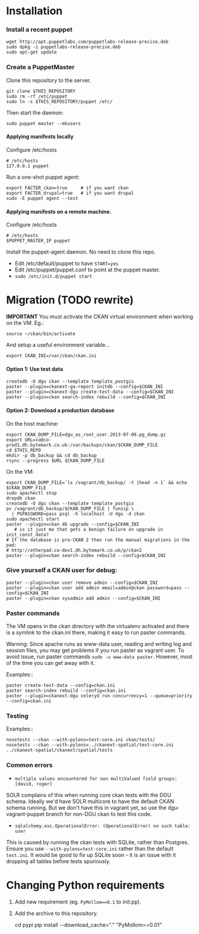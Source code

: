 # Installation

### Install a recent puppet

    wget http://apt.puppetlabs.com/puppetlabs-release-precise.deb
    sudo dpkg -i puppetlabs-release-precise.deb
    sudo apt-get update

### Create a PuppetMaster

Clone this repository to the server. 

    git clone $THIS_REPOSITORY
    sudo rm -rf /etc/puppet
    sudo ln -s $THIS_REPOSITORY/puppet /etc/

Then start the daemon:

    sudo puppet master --mkusers

#### Applying manifests locally

Configure /etc/hosts

    # /etc/hosts
    127.0.0.1 puppet

Run a one-shot puppet agent:

    export FACTER_ckan=true     # if you want ckan
    export FACTER_drupal=true   # if you want drupal
    sudo -E puppet agent --test

#### Applying manifests on a remote machine.

Configure /etc/hosts

    # /etc/hosts
    $PUPPET_MASTER_IP puppet

Install the puppet-agent daemon. No need to clone this repo.

* Edit /etc/default/puppet to have `START=yes`
* Edit /etc/puppet/puppet.conf to point at the puppet master.
* `sudo /etc/init.d/puppet start`

# Migration (TODO rewrite)

**IMPORTANT** You must activate the CKAN virtual environment when working on the VM. Eg.:

    source ~/ckan/bin/activate

And setup a useful environment variable... 

    export CKAN_INI=/var/ckan/ckan.ini

#### Option 1: Use test data

    createdb -O dgu ckan --template template_postgis
    paster --plugin=ckanext-ga-report initdb --config=$CKAN_INI
    paster --plugin=ckanext-dgu create-test-data --config=$CKAN_INI
    paster --plugin=ckan search-index rebuild --config=$CKAN_INI

#### Option 2: Download a production database

On the host machine: 

    export CKAN_DUMP_FILE=dgu_as_root_user.2013-07-09.pg_dump.gz
    export URL=co@co-prod1.dh.bytemark.co.uk:/var/backups/ckan/$CKAN_DUMP_FILE
    cd $THIS_REPO
    mkdir -p db_backup && cd db_backup
    rsync --progress $URL $CKAN_DUMP_FILE

On the VM:

    export CKAN_DUMP_FILE=`ls /vagrant/db_backup/ -t |head -n 1` && echo $CKAN_DUMP_FILE
    sudo apachectl stop
    dropdb ckan
    createdb -O dgu ckan --template template_postgis
    pv /vagrant/db_backup/$CKAN_DUMP_FILE | funzip \
      | PGPASSWORD=pass psql -h localhost -U dgu -d ckan
    sudo apachectl start
    paster --plugin=ckan db upgrade --config=$CKAN_INI
       # is it just me that gets a benign failure on upgrade in init_const_data?
    # If the database is pre-CKAN 2 then run the manual migrations in the pad:
    # http://etherpad.co-dev1.dh.bytemark.co.uk/p/ckan2
    paster --plugin=ckan search-index rebuild --config=$CKAN_INI

### Give yourself a CKAN user for debug:

    paster --plugin=ckan user remove admin --config=$CKAN_INI
    paster --plugin=ckan user add admin email=admin@ckan password=pass --config=$CKAN_INI
    paster --plugin=ckan sysadmin add admin --config=$CKAN_INI

### Paster commands

The VM opens in the ckan directory with the virtualenv activated and there is a symlink to the ckan.ini there, making it easy to run paster commands. 

Warning: Since apache runs as www-data user, reading and writing log and session files, you may get problems if you run paster as vagrant user. To avoid issue, run paster commands ``sudo -u www-data paster``. However, most of the time you can get away with it.

Examples::

    paster create-test-data --config=ckan.ini
    paster search-index rebuild --config=ckan.ini
    paster --plugin=ckanext-dgu celeryd run concurrency=1 --queue=priority --config=ckan.ini

### Testing

Examples::

    nosetests --ckan --with-pylons=test-core.ini ckan/tests/
    nosetests --ckan --with-pylons=../ckanext-spatial/test-core.ini ../ckanext-spatial/ckanext/spatial/tests

### Common errors

* `multiple values encountered for non multiValued field groups: [david, roger]`

SOLR complains of this when running core ckan tests with the DGU schema. Ideally we'd have SOLR multicore to have the default CKAN schema running. But we don't have this in vagrant yet, so use the dgu-vagrant-puppet branch for non-DGU ckan to test this code.

* `sqlalchemy.exc.OperationalError: (OperationalError) no such table: user`

This is caused by running the ckan tests with SQLite, rather than Postgres. Ensure you use `--with-pylons=test-core.ini` rather than the default `test.ini`. It would be good to fix up SQLite soon - it is an issue with it dropping all tables before tests spuriously.


# Changing Python requirements

1. Add new requirement (eg. `PyMollom==0.1` to init.pp).
2. Add the archive to this repository.

    cd pypi
    pip install --download_cache="." "PyMollom==0.01"

